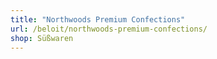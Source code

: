 ```yaml
---
title: "Northwoods Premium Confections"
url: /beloit/northwoods-premium-confections/
shop: Süßwaren
---
```

